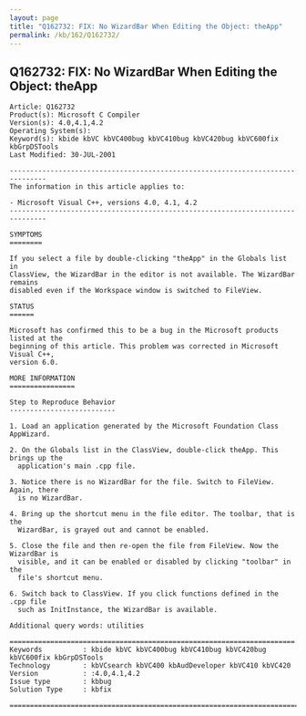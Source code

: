 ```yaml
---
layout: page
title: "Q162732: FIX: No WizardBar When Editing the Object: theApp"
permalink: /kb/162/Q162732/
---
```


## Q162732: FIX: No WizardBar When Editing the Object: theApp

	Article: Q162732
	Product(s): Microsoft C Compiler
	Version(s): 4.0,4.1,4.2
	Operating System(s): 
	Keyword(s): kbide kbVC kbVC400bug kbVC410bug kbVC420bug kbVC600fix kbGrpDSTools
	Last Modified: 30-JUL-2001
	
	-------------------------------------------------------------------------------
	The information in this article applies to:
	
	- Microsoft Visual C++, versions 4.0, 4.1, 4.2 
	-------------------------------------------------------------------------------
	
	SYMPTOMS
	========
	
	If you select a file by double-clicking "theApp" in the Globals list in
	ClassView, the WizardBar in the editor is not available. The WizardBar remains
	disabled even if the Workspace window is switched to FileView.
	
	STATUS
	======
	
	Microsoft has confirmed this to be a bug in the Microsoft products listed at the
	beginning of this article. This problem was corrected in Microsoft Visual C++,
	version 6.0.
	
	MORE INFORMATION
	================
	
	Step to Reproduce Behavior
	--------------------------
	
	1. Load an application generated by the Microsoft Foundation Class AppWizard.
	
	2. On the Globals list in the ClassView, double-click theApp. This brings up the
	  application's main .cpp file.
	
	3. Notice there is no WizardBar for the file. Switch to FileView. Again, there
	  is no WizardBar.
	
	4. Bring up the shortcut menu in the file editor. The toolbar, that is the
	  WizardBar, is grayed out and cannot be enabled.
	
	5. Close the file and then re-open the file from FileView. Now the WizardBar is
	  visible, and it can be enabled or disabled by clicking "toolbar" in the
	  file's shortcut menu.
	
	6. Switch back to ClassView. If you click functions defined in the .cpp file
	  such as InitInstance, the WizardBar is available.
	
	Additional query words: utilities
	
	======================================================================
	Keywords          : kbide kbVC kbVC400bug kbVC410bug kbVC420bug kbVC600fix kbGrpDSTools 
	Technology        : kbVCsearch kbVC400 kbAudDeveloper kbVC410 kbVC420
	Version           : :4.0,4.1,4.2
	Issue type        : kbbug
	Solution Type     : kbfix
	
	=============================================================================
	
